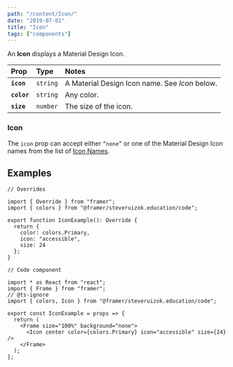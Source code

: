 ```yaml
---
path: "/content/Icon/"
date: "2019-07-01"
title: "Icon"
tags: ["components"]
---
```


An **Icon** displays a Material Design Icon.

| Prop        | Type     | Notes                                          |
| :---------- | :------- | :--------------------------------------------- |
| **`icon`**  | `string` | A Material Design Icon name. See _Icon_ below. |
| **`color`** | `string` | Any color.                                     |
| **`size`**  | `number` | The size of the icon.                          |

### Icon

The `icon` prop can accept either `“none”` or one of the Material Design Icon
names from the list of
[Icon Names](https://framer-learn-docs.netlify.com/content/IconNames/).

## Examples

```tsx
// Overrides

import { Override } from "framer";
import { colors } from "@framer/steveruizok.education/code";

export function IconExample(): Override {
  return {
    color: colors.Primary,
    icon: "accessible",
    size: 24
  };
}
```

```tsx
// Code component

import * as React from "react";
import { Frame } from "framer";
// @ts-ignore
import { colors, Icon } from "@framer/steveruizok.education/code";

export const IconExample = props => {
  return (
    <Frame size="100%" background="none">
      <Icon center color={colors.Primary} icon="accessible" size={24} />
    </Frame>
  );
};
```
